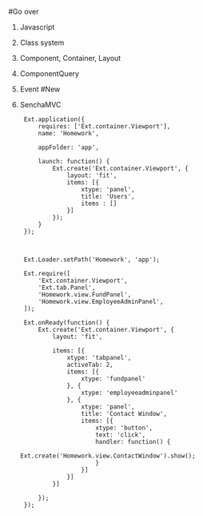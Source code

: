 #Go over
1. Javascript
1. Class system
1. Component, Container, Layout
1. ComponentQuery
1. Event
#New
1. SenchaMVC

		Ext.application({
			requires: ['Ext.container.Viewport'],
			name: 'Homework',

			appFolder: 'app',

			launch: function() {
				Ext.create('Ext.container.Viewport', {
					layout: 'fit',
					items: [{
						xtype: 'panel',
						title: 'Users',
						items : []
					}]
				});
			}
		});



		Ext.Loader.setPath('Homework', 'app');

		Ext.require([
			'Ext.container.Viewport',
			'Ext.tab.Panel',
			'Homework.view.FundPanel',
			'Homework.view.EmployeeAdminPanel',
		]);

		Ext.onReady(function() {
			Ext.create('Ext.container.Viewport', {
				layout: 'fit',

				items: [{
					xtype: 'tabpanel',
					activeTab: 2,
					items: [{
						xtype: 'fundpanel'
					}, {
						xtype: 'employeeadminpanel'
					}, {
						xtype: 'panel',
						title: 'Contact Window',
						items: [{
							xtype: 'button',
							text: 'click',
							handler: function() {
								Ext.create('Homework.view.ContactWindow').show();
							}
						}]
					}]
				}]

			});
		});